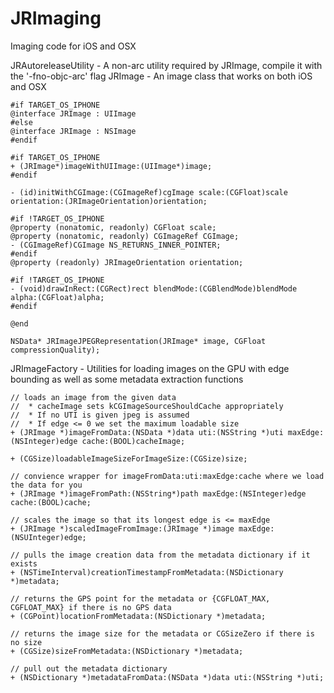 JRImaging
==============

Imaging code for iOS and OSX

JRAutoreleaseUtility - A non-arc utility required by JRImage, compile it with the '-fno-objc-arc' flag
JRImage - An image class that works on both iOS and OSX

```
#if TARGET_OS_IPHONE
@interface JRImage : UIImage
#else
@interface JRImage : NSImage
#endif

#if TARGET_OS_IPHONE
+ (JRImage*)imageWithUIImage:(UIImage*)image;
#endif

- (id)initWithCGImage:(CGImageRef)cgImage scale:(CGFloat)scale orientation:(JRImageOrientation)orientation;

#if !TARGET_OS_IPHONE
@property (nonatomic, readonly) CGFloat scale;
@property (nonatomic, readonly) CGImageRef CGImage;
- (CGImageRef)CGImage NS_RETURNS_INNER_POINTER;
#endif
@property (readonly) JRImageOrientation orientation;

#if !TARGET_OS_IPHONE
- (void)drawInRect:(CGRect)rect blendMode:(CGBlendMode)blendMode alpha:(CGFloat)alpha;
#endif

@end

NSData* JRImageJPEGRepresentation(JRImage* image, CGFloat compressionQuality);
```

JRImageFactory - Utilities for loading images on the GPU with edge bounding as well as some metadata extraction functions

```
// loads an image from the given data
//	* cacheImage sets kCGImageSourceShouldCache appropriately
//	* If no UTI is given jpeg is assumed
//	* If edge <= 0 we set the maximum loadable size
+ (JRImage *)imageFromData:(NSData *)data uti:(NSString *)uti maxEdge:(NSInteger)edge cache:(BOOL)cacheImage;

+ (CGSize)loadableImageSizeForImageSize:(CGSize)size;

// convience wrapper for imageFromData:uti:maxEdge:cache where we load the data for you
+ (JRImage *)imageFromPath:(NSString*)path maxEdge:(NSInteger)edge cache:(BOOL)cache;

// scales the image so that its longest edge is <= maxEdge
+ (JRImage *)scaledImageFromImage:(JRImage *)image maxEdge:(NSUInteger)edge;

// pulls the image creation data from the metadata dictionary if it exists
+ (NSTimeInterval)creationTimestampFromMetadata:(NSDictionary *)metadata;

// returns the GPS point for the metadata or {CGFLOAT_MAX, CGFLOAT_MAX} if there is no GPS data
+ (CGPoint)locationFromMetadata:(NSDictionary *)metadata;

// returns the image size for the metadata or CGSizeZero if there is no size
+ (CGSize)sizeFromMetadata:(NSDictionary *)metadata;

// pull out the metadata dictionary
+ (NSDictionary *)metadataFromData:(NSData *)data uti:(NSString *)uti;
```

